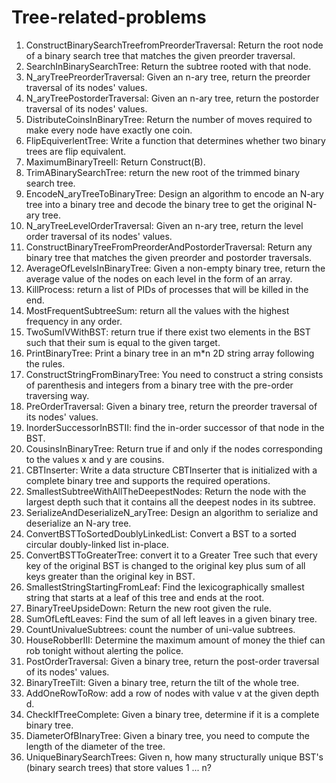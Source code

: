 # Tree-related-problems

1. ConstructBinarySearchTreefromPreorderTraversal: Return the root node of a binary search tree that matches the given preorder traversal.
2. SearchInBinarySearchTree: Return the subtree rooted with that node. 
3. N_aryTreePreorderTraversal: Given an n-ary tree, return the preorder traversal of its nodes' values.
4. N_aryTreePostorderTraversal: Given an n-ary tree, return the postorder traversal of its nodes' values.
5. DistributeCoinsInBinaryTree: Return the number of moves required to make every node have exactly one coin.
6. FlipEquiverlentTree: Write a function that determines whether two binary trees are flip equivalent.
7. MaximumBinaryTreeII: Return Construct(B).
8. TrimABinarySearchTree: return the new root of the trimmed binary search tree.
9. EncodeN_aryTreeToBinaryTree: Design an algorithm to encode an N-ary tree into a binary tree and decode the binary tree to get the original N-ary tree.
10. N_aryTreeLevelOrderTraversal: Given an n-ary tree, return the level order traversal of its nodes' values. 
11. ConstructBinaryTreeFromPreorderAndPostorderTraversal: Return any binary tree that matches the given preorder and postorder traversals.
12. AverageOfLevelsInBinaryTree: Given a non-empty binary tree, return the average value of the nodes on each level in the form of an array.
13. KillProcess: return a list of PIDs of processes that will be killed in the end.
14. MostFrequentSubtreeSum: return all the values with the highest frequency in any order.
15. TwoSumIVWithBST: return true if there exist two elements in the BST such that their sum is equal to the given target.
16. PrintBinaryTree: Print a binary tree in an m*n 2D string array following the rules.
17. ConstructStringFromBinaryTree: You need to construct a string consists of parenthesis and integers from a binary tree with the pre-order traversing way.
18. PreOrderTraversal:  Given a binary tree, return the preorder traversal of its nodes' values.
19. InorderSuccessorInBSTII: find the in-order successor of that node in the BST.
20. CousinsInBinaryTree: Return true if and only if the nodes corresponding to the values x and y are cousins.
21. CBTInserter: Write a data structure CBTInserter that is initialized with a complete binary tree and supports the required operations.
22. SmallestSubtreeWithAllTheDeepestNodes: Return the node with the largest depth such that it contains all the deepest nodes in its subtree.
23. SerializeAndDeserializeN_aryTree: Design an algorithm to serialize and deserialize an N-ary tree.
24. ConvertBSTToSortedDoublyLinkedList: Convert a BST to a sorted circular doubly-linked list in-place.
25. ConvertBSTToGreaterTree: convert it to a Greater Tree such that every key of the original BST is changed to the original key plus sum of all keys greater than the original key in BST.
26. SmallestStringStartingFromLeaf: Find the lexicographically smallest string that starts at a leaf of this tree and ends at the root.
27. BinaryTreeUpsideDown: Return the new root given the rule.
28. SumOfLeftLeaves: Find the sum of all left leaves in a given binary tree.
29. CountUnivalueSubtrees: count the number of uni-value subtrees.
30. HouseRobberIII: Determine the maximum amount of money the thief can rob tonight without alerting the police.
31. PostOrderTraversal: Given a binary tree, return the post-order traversal of its nodes' values.
32. BinaryTreeTilt: Given a binary tree, return the tilt of the whole tree.
33. AddOneRowToRow: add a row of nodes with value v at the given depth d.
34. CheckIfTreeComplete: Given a binary tree, determine if it is a complete binary tree.
35. DiameterOfBInaryTree: Given a binary tree, you need to compute the length of the diameter of the tree.
36. UniqueBinarySearchTrees: Given n, how many structurally unique BST's (binary search trees) that store values 1 ... n?
